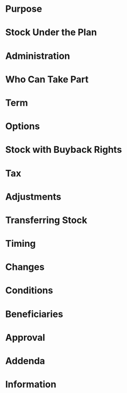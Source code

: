 <!-- # This Plan -->

# Purpose

# Stock Under the Plan

# Administration

# Who Can Take Part

# Term

# Options

# Stock with Buyback Rights

# Tax

# Adjustments

# Transferring Stock

# Timing

# Changes

# Conditions

# Beneficiaries

# Approval

# Addenda

# Information
